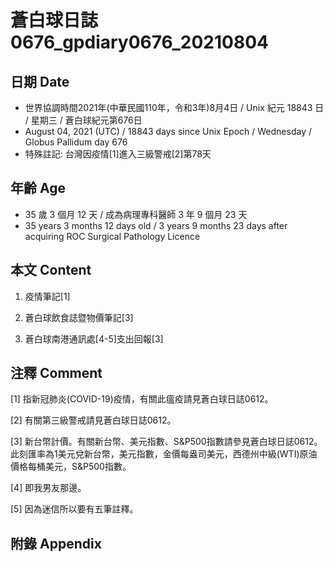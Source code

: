 [_metadata_:encoding]: - "utf-8"
[_metadata_:language]: - "zh-Hant-TW"
[_metadata_:fileformat]: - "markdown"
[_metadata_:MIME_type]: - "text/plain"
[_metadata_:markdown_version]: - "commonmark version 0.29"
[_metadata_:markdown_spec]: - "https://spec.commonmark.org/0.29/"

# 蒼白球日誌0676_gpdiary0676_20210804 #

## 日期 Date ##

* 世界協調時間2021年(中華民國110年，令和3年)8月4日 / Unix 紀元 18843 日 / 星期三 / 蒼白球紀元第676日
* August 04, 2021 (UTC) / 18843 days since Unix Epoch / Wednesday / Globus Pallidum day 676
* 特殊註記: 台灣因疫情[1]進入三級警戒[2]第78天

## 年齡 Age ##

* 35 歲 3 個月 12 天 / 成為病理專科醫師 3 年 9 個月 23 天
* 35 years 3 months 12 days old / 3 years 9 months 23 days after acquiring ROC Surgical Pathology Licence

## 本文 Content ##

1. 疫情筆記[1]

    
2. 蒼白球飲食誌暨物價筆記[3]

    
3. 蒼白球南港通訊處[4-5]支出回報[3]

    

## 注釋 Comment ##

[1] 指新冠肺炎(COVID-19)疫情，有關此瘟疫請見蒼白球日誌0612。


[2] 有關第三級警戒請見蒼白球日誌0612。


[3] 新台幣計價。有關新台幣、美元指數、S&P500指數請參見蒼白球日誌0612。此刻匯率為1美元兌新台幣，美元指數，金價每盎司美元，西德州中級(WTI)原油價格每桶美元，S&P500指數。


[4] 即我男友那邊。


[5] 因為迷信所以要有五筆註釋。



## 附錄 Appendix ##

